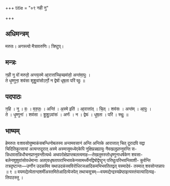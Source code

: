 +++
title = "०९ नही नु"

+++
## अधिमन्त्रम्
मरुतः। अगस्त्यो मैत्रावरुणिः। त्रिष्टुप्।

## मन्त्रः
न॒ही नु वो॑ मरुतो॒ अन्त्य॒स्मे आ॒रात्ता॑च्चि॒च्छव॑सो॒ अन्त॑मा॒पुः ।  
ते धृ॒ष्णुना॒ शव॑सा शूशु॒वांसोऽर्णो॒ न द्वेषो॑ धृष॒ता परि॑ ष्ठुः ॥

## पदपाठः
न॒हि । नु । वः॒ । म॒रु॒तः॒ । अन्ति॑ । अ॒स्मे इति॑ । आ॒रात्ता॑त् । चि॒त् । शव॑सः । अन्त॑म् । आ॒पुः ।  
ते । धृ॒ष्णुना॑ । शव॑सा । शू॒शु॒ऽवांसः॑ । अर्णः॑ । न । द्वेषः॑ । धृ॒ष॒ता । परि॑ । स्थुः॒ ॥

## भाष्यम्
हेमरुतः वःशवसोयुष्माकंसबन्धिनोबलस्य अन्तमवसानं अन्ति अन्तिके आरात्तात् चित् दूरादपि यद्वा चिदितिकुत्सायां अत्यन्तदूरात् अस्मे अस्मासुमध्येएकेपि नुक्षिप्रन्नह्यायुः नैवखलुप्राप्नुवन्ति स- न्निधावसन्निधौचनप्राप्नुवन्तीत्यर्थः अथपरोक्षेप्राप्तबलत्वमाह—तेखलुमरुतोधृष्णुनाधर्षकेण शवसा- बलेनशूशुवांसोवर्धमानाः अतएवधृषतापराभिभावकेनसामर्थ्येनद्विषोद्वेष्टॄन् परिष्ठुःपरिभवन्तिवशी- कुर्वन्ति तत्रदृष्टान्तः—उर्णोन उदकमिव यथाउदकंस्वविरोधिरजआदिकमभिभवतितद्वत् यस्मादेवं- तस्मात् शवसोन्तन्नापः ॥ ९ ॥ वयमद्येत्येतान्दशमींअस्तमितेआदित्येजपेत् तथाचसूत्रम्—वयमद्येन्द्रस्यप्रेष्ठाइत्यस्तंयात्यादित्यइ- तिपाठस्तु ।